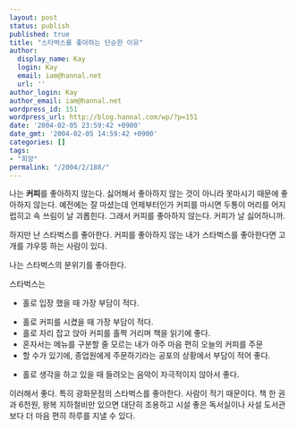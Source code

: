 ```yaml
---
layout: post
status: publish
published: true
title: "스타벅스를 좋아하는 단순한 이유"
author:
  display_name: Kay
  login: Kay
  email: iam@hannal.net
  url: ''
author_login: Kay
author_email: iam@hannal.net
wordpress_id: 151
wordpress_url: http://blog.hannal.com/wp/?p=151
date: '2004-02-05 23:59:42 +0900'
date_gmt: '2004-02-05 14:59:42 +0900'
categories: []
tags:
- "희망"
permalink: "/2004/2/188/"
---
```

<p>나는 <strong>커피</strong>를 좋아하지 않는다. 싫어해서 좋아하지 않는 것이 아니라 못마시기 때문에 좋아하지 않는다. 예전에는 잘 마셨는데 언제부터인가 커피를 마시면 두통이 머리를 어지럽히고 속 쓰림이 날 괴롭힌다. 그래서 커피를 좋아하지 않는다. 커피가 날 싫어하니까.</p>
<p>하지만 난 스타벅스를 좋아한다. 커피를 좋아하지 않는 내가 스타벅스를 좋아한다면 고개를 갸우뚱 하는 사람이 있다.</p>
<p>나는 스타벅스의 분위기를 좋아한다.</p>
<p>스타벅스는</p>
<ul>
<li>홀로 입장 했을 때 가장 부담이 적다.</p>
<li>홀로 커피를 시켰을 때 가장 부담이 적다.
<li>홀로 자리 잡고 앉아 커피를 홀짝 거리며 책을 읽기에 좋다.
<li>혼자서는 메뉴를 구분할 줄 모르는 내가 아주 마음 편히 오늘의 커피를 주문
<li>할 수가 있기에, 종업원에게 주문하기라는 공포의 상황에서 부담이 적어 좋다.</p>
<li>홀로 생각을 하고 있을 때 들려오는 음악이 자극적이지 않아서 좋다.</ul>
<p>이러해서 좋다. 특히 광화문점의 스타벅스를 좋아한다. 사람이 적기 때문이다. 책 한 권과 6천원, 왕복 지하철비만 있으면 대단히 조용하고 시설 좋은 독서실이나 사설 도서관보다 더 마음 편히 하루를 지낼 수 있다.</p>

